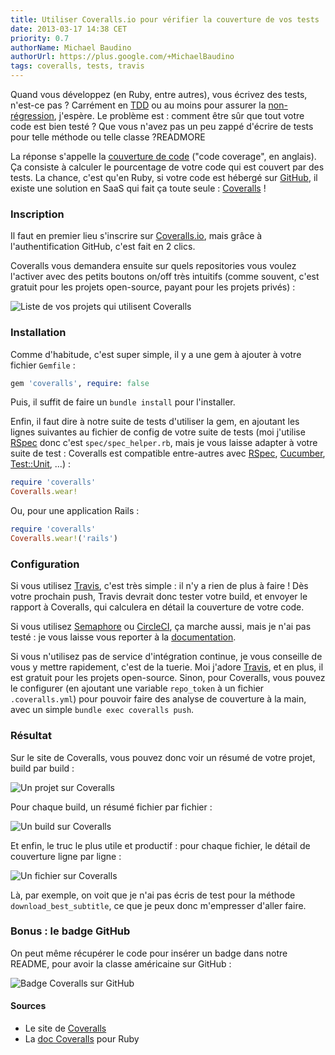 ```yaml
---
title: Utiliser Coveralls.io pour vérifier la couverture de vos tests
date: 2013-03-17 14:38 CET
priority: 0.7
authorName: Michael Baudino
authorUrl: https://plus.google.com/+MichaelBaudino
tags: coveralls, tests, travis
---
```


Quand vous développez (en Ruby, entre autres), vous écrivez des tests, n'est-ce pas ? Carrément en [TDD](http://fr.wikipedia.org/wiki/Test_Driven_Development) ou au moins pour assurer la [non-régression](http://fr.wikipedia.org/wiki/Non-r%C3%A9gression), j'espère. Le problème est : comment être sûr que tout votre code est bien testé ? Que vous n'avez pas un peu zappé d'écrire de tests pour telle méthode ou telle classe ?READMORE

La réponse s'appelle la [couverture de code](http://fr.wikipedia.org/wiki/Couverture_de_code) ("code coverage", en anglais). Ça consiste à calculer le pourcentage de votre code qui est couvert par des tests. La chance, c'est qu'en Ruby, si votre code est hébergé sur [GitHub](http://github.com), il existe une solution en SaaS qui fait ça toute seule : [Coveralls](https://coveralls.io) \!

### Inscription

Il faut en premier lieu s'inscrire sur [Coveralls.io](https://coveralls.io), mais grâce à l'authentification GitHub, c'est fait en 2 clics.

Coveralls vous demandera ensuite sur quels repositories vous voulez l'activer avec des petits boutons on/off très intuitifs (comme souvent, c'est gratuit pour les projets open-source, payant pour les projets privés) :

![Liste de vos projets qui utilisent Coveralls](coveralls-repositories.png "Liste de vos projets qui utilisent Coveralls")

### Installation

Comme d'habitude, c'est super simple, il y a une gem à ajouter à votre fichier `Gemfile` :
```ruby
gem 'coveralls', require: false
```

Puis, il suffit de faire un `bundle install` pour l'installer.

Enfin, il faut dire à notre suite de tests d'utiliser la gem, en ajoutant les lignes suivantes au fichier de config de votre suite de tests (moi j'utilise [RSpec](http://rspec.info) donc c'est `spec/spec_helper.rb`, mais je vous laisse adapter à votre suite de test : Coveralls est compatible entre-autres avec [RSpec](http://rspec.info), [Cucumber](http://cukes.info), [Test::Unit](http://ruby-doc.org/stdlib-1.9.3/libdoc/test/unit/rdoc/Test/Unit.html), ...) :
```ruby
require 'coveralls'
Coveralls.wear!
```

Ou, pour une application Rails :
```ruby
require 'coveralls'
Coveralls.wear!('rails')
```

### Configuration

Si vous utilisez [Travis](https://travis-ci.org), c'est très simple : il n'y a rien de plus à faire \! Dès votre prochain push, Travis devrait donc tester votre build, et envoyer le rapport à Coveralls, qui calculera en détail la couverture de votre code.

Si vous utilisez [Semaphore](https://semaphoreapp.com) ou [CircleCI](https://circleci.com), ça marche aussi, mais je n'ai pas testé : je vous laisse vous reporter à la [documentation](https://coveralls.io/docs/ruby).

Si vous n'utilisez pas de service d'intégration continue, je vous conseille de vous y mettre rapidement, c'est de la tuerie. Moi j'adore [Travis](https://travis-ci.org), et en plus, il est gratuit pour les projets open-source. Sinon, pour Coveralls, vous pouvez le configurer (en ajoutant une variable `repo_token` à un fichier `.coveralls.yml`) pour pouvoir faire des analyse de couverture à la main, avec un simple `bundle exec coveralls push`.

### Résultat

Sur le site de Coveralls, vous pouvez donc voir un résumé de votre projet, build par build :

![Un projet sur Coveralls](coveralls-project.png "Un projet sur Coveralls")

Pour chaque build, un résumé fichier par fichier :

![Un build sur Coveralls](coveralls-build.png "Un build sur Coveralls")

Et enfin, le truc le plus utile et productif : pour chaque fichier, le détail de couverture ligne par ligne :

![Un fichier sur Coveralls](coveralls-file.png "Un fichier sur Coveralls")

Là, par exemple, on voit que je n'ai pas écris de test pour la méthode `download_best_subtitle`, ce que je peux donc m'empresser d'aller faire.

### Bonus : le badge GitHub

On peut même récupérer le code pour insérer un badge dans notre README, pour avoir la classe américaine sur GitHub :

![Badge Coveralls sur GitHub](coveralls-badge.png "Badge Coveralls sur GitHub")

#### Sources

* Le site de [Coveralls](https://coveralls.io)
* La [doc Coveralls](https://coveralls.io/docs/ruby) pour Ruby
